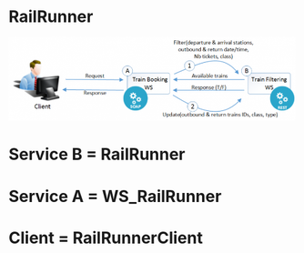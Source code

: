 # RailRunner

![Service flow](/RailRunner/flow.PNG?raw=true "Flow")


# Service B = RailRunner

# Service A = WS_RailRunner

# Client = RailRunnerClient
